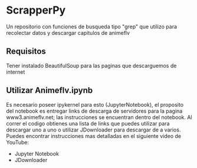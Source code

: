 # ScrapperPy
Un repositorio con funciones de busqueda tipo "grep" que utilizo para recolectar datos y descargar capitulos de animeflv

## Requisitos
Tener instalado BeautifulSoup para las paginas que descarguemos de internet

## Utilizar Animeflv.ipynb
Es necesario poseer ipykernel para esto (JupyterNotebook), el proposito del notebook es entregar links de descarga de servidores para la pagina www3.animeflv.net; las instrucciones se encuentran dentro del notebook.
Al correr el codigo obtienes una lista de links que puedes utilizar para descargar uno a uno o utilizar JDownloader para descargar de a varios.
Puedes encontrar instrucciones mas detalladas en el siguiente video de YouTube:

* Jupyter Notebook
* JDownloader
